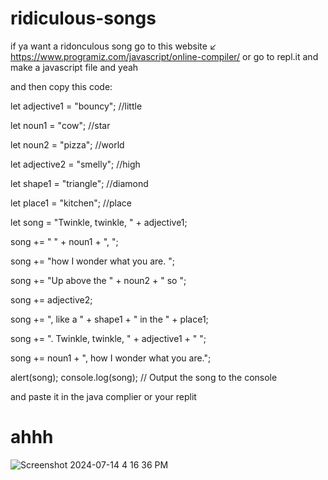# ridiculous-songs

if ya want a ridonculous song go to this website ↙
https://www.programiz.com/javascript/online-compiler/
or go to repl.it and make a javascript file and yeah

and then copy this code:

let adjective1 = "bouncy"; //little

let noun1 = "cow";          //star

let noun2 = "pizza";        //world

let adjective2 = "smelly";  //high

let shape1 = "triangle";    //diamond

let place1 = "kitchen";     //place

let song = "Twinkle, twinkle, " + adjective1;

song += " " + noun1 + ", ";

song += "how I wonder what you are. ";

song += "Up above the " + noun2 + " so ";

song += adjective2;

song += ", like a " + shape1 + " in the " + place1;

song += ". Twinkle, twinkle, " + adjective1 + " ";

song += noun1 + ", how I wonder what you are.";

alert(song);
console.log(song); // Output the song to the console

and paste it in the java complier or your replit

# ahhh
![Screenshot 2024-07-14 4 16 36 PM](https://github.com/user-attachments/assets/120c55ef-c16e-4e42-8203-46459947428f)

